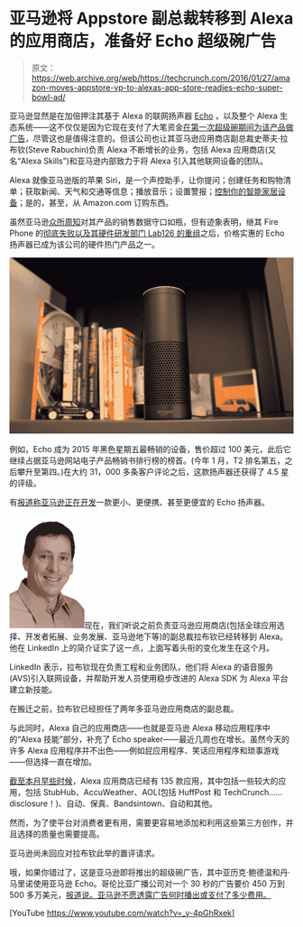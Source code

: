 # 亚马逊将 Appstore 副总裁转移到 Alexa 的应用商店，准备好 Echo 超级碗广告 

> 原文：<https://web.archive.org/web/https://techcrunch.com/2016/01/27/amazon-moves-appstore-vp-to-alexas-app-store-readies-echo-super-bowl-ad/>

亚马逊显然是在加倍押注其基于 Alexa 的联网扬声器 [Echo](https://web.archive.org/web/20221205114517/http://www.amazon.com/echo) ，以及整个 Alexa 生态系统——这不仅仅是因为它现在支付了大笔资金[在第一次超级碗期间为该产品做广告](https://web.archive.org/web/20221205114517/http://variety.com/2016/digital/news/super-bowl-commercials-amazon-first-time-1201689873/)，尽管这也是值得注意的。但该公司也让其亚马逊应用商店副总裁史蒂夫·拉布钦(Steve Rabuchin)负责 Alexa 不断增长的业务，包括 Alexa 应用商店(又名“Alexa Skills”)和亚马逊内部致力于将 Alexa 引入其他联网设备的团队。

Alexa 就像亚马逊版的苹果 Siri，是一个声控助手，让你提问；创建任务和购物清单；获取新闻、天气和交通等信息；播放音乐；设置警报；[控制你的智能家居设备](https://web.archive.org/web/20221205114517/http://www.amazon.com/b?ie=UTF8&node=13575751011)；是的，甚至，从 Amazon.com 订购东西。

虽然亚马逊[众所周知](https://web.archive.org/web/20221205114517/https://beta.techcrunch.com/2015/12/01/lies-damned-lies-and-amazon-holiday-metrics/)对其产品的销售数据守口如瓶，但有迹象表明，继其 Fire Phone 的[彻底失败以及其硬件研发部门 Lab126 的重组](https://web.archive.org/web/20221205114517/http://www.fastcompany.com/3040383/following-fire-phone-flop-big-changes-at-amazons-lab126)之后，价格实惠的 Echo 扬声器已成为该公司的硬件热门产品之一。

![25 Amazon Echo](img/38d9e7473a642dd2b6c0e384d274d40e.png)

例如，Echo 成为 2015 年黑色星期五最畅销的设备，售价超过 100 美元，此后它继续占据亚马逊网站电子产品畅销书排行榜的榜首。(今年 1 月，T2 排名第五，之后攀升至第四。)在大约 31，000 多条客户评论之后，这款扬声器还获得了 4.5 星的评级。

有[报道称亚马逊正在开发](https://web.archive.org/web/20221205114517/http://www.wsj.com/articles/amazon-to-release-portable-version-of-echo-speaker-in-coming-weeks-1452532671)一款更小、更便携、甚至更便宜的 Echo 扬声器。

![Steve_Rabuchin](img/7c411fd2243f2d02f6b04ec8655e03e0.png)现在，我们听说之前负责亚马逊应用商店(包括全球应用选择、开发者拓展、业务发展、亚马逊地下等)的副总裁拉布钦已经转移到 Alexa。他在 LinkedIn 上的简介证实了这一点，上面写着头衔的变化发生在这个月。

LinkedIn 表示，拉布钦现在负责工程和业务团队，他们将 Alexa 的语音服务(AVS)引入联网设备，并帮助开发人员使用稳步改进的 Alexa SDK 为 Alexa 平台建立新技能。

在搬迁之前，拉布钦已经担任了两年多亚马逊应用商店的副总裁。

与此同时，Alexa 自己的应用商店——也就是亚马逊 Alexa 移动应用程序中的“Alexa 技能”部分，补充了 Echo speaker——最近几周也在增长。虽然今天的许多 Alexa 应用程序并不出色——例如屁应用程序、笑话应用程序和琐事游戏——但选择一直在增加。

[截至本月早些时候](https://web.archive.org/web/20221205114517/https://beta.techcrunch.com/2016/01/04/amazons-other-app-store-alexas-skills-section-has-quietly-grown-to-over-130-apps/)，Alexa 应用商店已经有 135 款应用，其中包括一些较大的应用，包括 StubHub、AccuWeather、AOL(包括 HuffPost 和 TechCrunch……disclosure！)、自动、保真、Bandsintown、自动和其他。

然而，为了使平台对消费者更有用，需要更容易地添加和利用这些第三方创作，并且选择的质量也需要提高。

亚马逊尚未回应对拉布钦此举的置评请求。

哦，如果你错过了，这是亚马逊即将推出的超级碗广告，其中亚历克·鲍德温和丹·马里诺使用亚马逊 Echo。哥伦比亚广播公司对一个 30 秒的广告要价 450 万到 500 多万美元，[报道说。亚马逊不愿透露广告何时播出或支付了多少费用。](https://web.archive.org/web/20221205114517/http://variety.com/2016/digital/news/super-bowl-commercials-amazon-first-time-1201689873/)

[YouTube https://www.youtube.com/watch?v=_y-4pGhRxek]